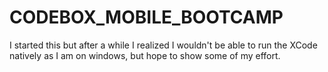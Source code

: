 # CODEBOX_MOBILE_BOOTCAMP
I started this but after a while I realized I wouldn't be able to run the XCode natively as I am on windows, but hope to show some of my effort. 
